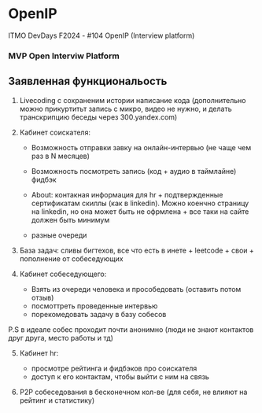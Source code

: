 # OpenIP
ITMO DevDays F2024 - #104 OpenIP (Interview platform)

### MVP Open Interviw Platform

## Заявленная функциональость
1. Livecoding с сохраненим истории написание кода (дополнительно можно прикуртитьт запись с микро, видео не нужно, и делать транскрипцию беседы через 300.yandex.com)

2. Кабинет соискателя:
    * Возможность отправки завку на онлайн-интервью (не чаще чем раз в N месяцев)
    * Возможность посмотреть запись (код + аудио в таймлайне) фидбэк
    * About: контакная информация для hr + подтвержденные сертификатам скиллы (как в linkedin). Можно коенчно страницу на linkedin, но она может быть не офрмлена + все таки на сайте должен быть минимум

    * разные очереди

3. База задач: сливы бигтехов, все что есть в инете + leetcode + свои + пополнение от собеседующих

4. Кабинет собеседующего:
    * Взять из очереди человека и прособедовать (оставить потом отзыв)
    * посмоттреть проведенные интервью
    * порекомедовать задачу в базу собесов

P.S в идеале собес проходит почти анонимно (люди не знают контактов друг друга, место работы и тд)
     
5. Кабинет hr:
    * просмотре рейтинга и фидбэков про соискателя
    * доступ к его контактам, чтобы выйти с ним на связь

6. P2P собеседования в бесконечном кол-ве (для себя, не влияют на рейтинг и статистику)
